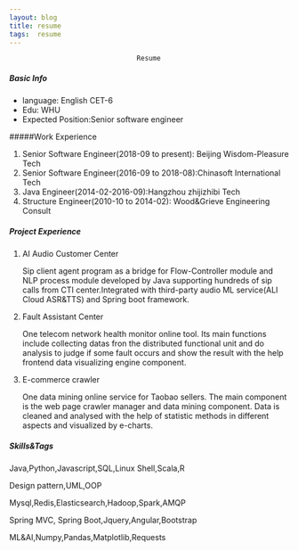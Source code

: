 ```yaml
---
layout: blog  
title: resume
tags:  resume
---
```

	 
			                        Resume

##### Basic Info

- language: English CET-6
- Edu: WHU
- Expected Position:Senior software engineer

#####Work Experience

1. Senior Software Engineer(2018-09 to present): Beijing Wisdom-Pleasure Tech
2. Senior Software Engineer(2016-09 to 2018-08):Chinasoft International Tech
3. Java Engineer(2014-02-2016-09):Hangzhou zhijizhibi Tech
4. Structure Engineer(2010-10 to 2014-02): Wood&Grieve Engineering Consult

##### Project Experience

1. AI Audio Customer Center

   Sip client agent program as a bridge for Flow-Controller module and NLP process module developed by Java supporting hundreds of sip calls from CTI center.Integrated with third-party audio ML service(ALI Cloud ASR&TTS) and Spring boot framework.

2. Fault Assistant Center

   One telecom network health monitor online tool. Its main functions include collecting datas fron the distributed functional unit and do analysis to judge if some fault occurs and show the result with the help frontend data visualizing engine component.

3. E-commerce crawler

   One data mining online service for  Taobao sellers. The main component is    the web page crawler manager and data mining component.  Data is cleaned and analysed with the help of statistic methods  in different aspects and visualized by e-charts.



##### Skills&Tags

Java,Python,Javascript,SQL,Linux Shell,Scala,R

Design pattern,UML,OOP

Mysql,Redis,Elasticsearch,Hadoop,Spark,AMQP

Spring MVC, Spring Boot,Jquery,Angular,Bootstrap

ML&AI,Numpy,Pandas,Matplotlib,Requests





